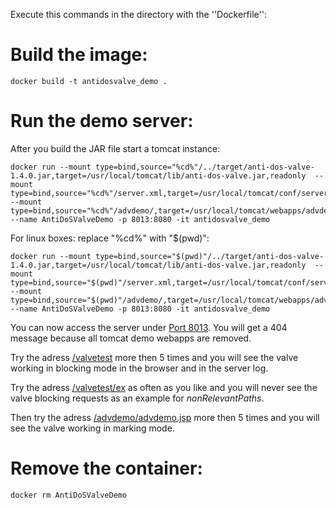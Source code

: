 Execute this commands in the directory with the ''Dockerfile'':

# Build the image:

	docker build -t antidosvalve_demo .

# Run the demo server:

After you build the JAR file start a tomcat instance:

	docker run --mount type=bind,source="%cd%"/../target/anti-dos-valve-1.4.0.jar,target=/usr/local/tomcat/lib/anti-dos-valve.jar,readonly  --mount type=bind,source="%cd%"/server.xml,target=/usr/local/tomcat/conf/server.xml,readonly  --mount type=bind,source="%cd%"/advdemo/,target=/usr/local/tomcat/webapps/advdemo/,readonly --name AntiDoSValveDemo -p 8013:8080 -it antidosvalve_demo

For linux boxes: replace "%cd%" with "$(pwd)":

	docker run --mount type=bind,source="$(pwd)"/../target/anti-dos-valve-1.4.0.jar,target=/usr/local/tomcat/lib/anti-dos-valve.jar,readonly  --mount type=bind,source="$(pwd)"/server.xml,target=/usr/local/tomcat/conf/server.xml,readonly  --mount type=bind,source="$(pwd)"/advdemo/,target=/usr/local/tomcat/webapps/advdemo/,readonly --name AntiDoSValveDemo -p 8013:8080 -it antidosvalve_demo

You can now access the server under [Port 8013](http://localhost:8013). You will get a 404 message because all tomcat demo webapps are removed.

Try the adress [/valvetest](http://localhost:8013/valvetest) more then 5 times and you will see the valve working in blocking mode in the browser and in the server log. 

Try the adress [/valvetest/ex](http://localhost:8013/valvetest/ex) as often as you like and you will never see the valve blocking requests as an example for _nonRelevantPaths_. 

Then try the adress [/advdemo/advdemo.jsp](http://localhost:8013/advdemo/advdemo.jsp) more then 5 times and you will see the valve working in marking mode. 

# Remove the container:

	docker rm AntiDoSValveDemo

